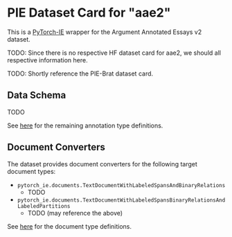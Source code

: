# PIE Dataset Card for "aae2"

This is a [PyTorch-IE](https://github.com/ChristophAlt/pytorch-ie) wrapper for the Argument Annotated Essays v2 dataset.

TODO: Since there is no respective HF dataset card for aae2, we should all respective information here.

TODO: Shortly reference the PIE-Brat dataset card.

## Data Schema

TODO

See [here](https://github.com/ChristophAlt/pytorch-ie/blob/main/src/pytorch_ie/annotations.py) for the remaining annotation type definitions.

## Document Converters

The dataset provides document converters for the following target document types:

- `pytorch_ie.documents.TextDocumentWithLabeledSpansAndBinaryRelations`
  - TODO
- `pytorch_ie.documents.TextDocumentWithLabeledSpansBinaryRelationsAndLabeledPartitions`
  - TODO (may reference the above)

See [here](https://github.com/ChristophAlt/pytorch-ie/blob/main/src/pytorch_ie/documents.py) for the document type
definitions.
